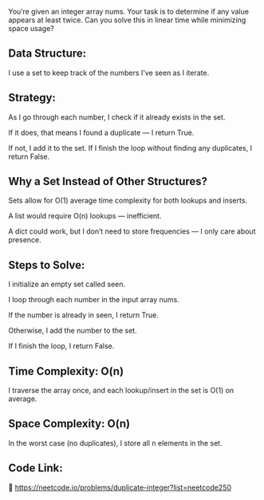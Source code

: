 You’re given an integer array nums. Your task is to determine if any value appears at least twice.
Can you solve this in linear time while minimizing space usage?

## Data Structure:
I use a set to keep track of the numbers I've seen as I iterate.

## Strategy:
As I go through each number, I check if it already exists in the set.

If it does, that means I found a duplicate — I return True.

If not, I add it to the set.
If I finish the loop without finding any duplicates, I return False.

## Why a Set Instead of Other Structures?

Sets allow for O(1) average time complexity for both lookups and inserts.

A list would require O(n) lookups — inefficient.

A dict could work, but I don’t need to store frequencies — I only care about presence.

## Steps to Solve:

I initialize an empty set called seen.

I loop through each number in the input array nums.

If the number is already in seen, I return True.

Otherwise, I add the number to the set.

If I finish the loop, I return False.

## Time Complexity: O(n)
I traverse the array once, and each lookup/insert in the set is O(1) on average.

## Space Complexity: O(n)
In the worst case (no duplicates), I store all n elements in the set.


## Code Link:
🔗 https://neetcode.io/problems/duplicate-integer?list=neetcode250
